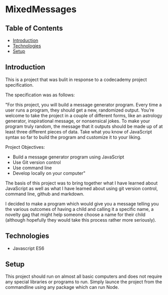 # MixedMessages

## Table of Contents

* [Introduction](#introduction)
* [Technologies](#technologies)
* [Setup](#setup)

## Introduction

This is a project that was bulit in response to a codecademy project specification.

The specification was as follows:

"For this project, you will build a message generator program. Every time a user runs a program, they should get a new, randomized output. You’re welcome to take the project in a couple of different forms, like an astrology generator, inspirational message, or nonsensical jokes. To make your program truly random, the message that it outputs should be made up of at least three different pieces of data. Take what you know of JavaScript syntax so far to build the program and customize it to your liking.

Project Objectives:

* Build a message generator program using JavaScript
* Use Git version control
* Use command line
* Develop locally on your computer"

The basis of this project was to bring together what I have learned about JavaScript as well as what I have learned about using git version control, command line, github and markdown.

I decided to make a program which would give you a message telling you the various outcomes of having a child and calling it a specific name, a novelty gag that might help someone choose a name for their child (although hopefully they would take this process rather more seriously).

## Technologies

- Javascript ES6

## Setup

This project should run on almost all basic computers and does not require any special libraries or programs to run. Simply launce the project from the commandline using any package which can run Node.

